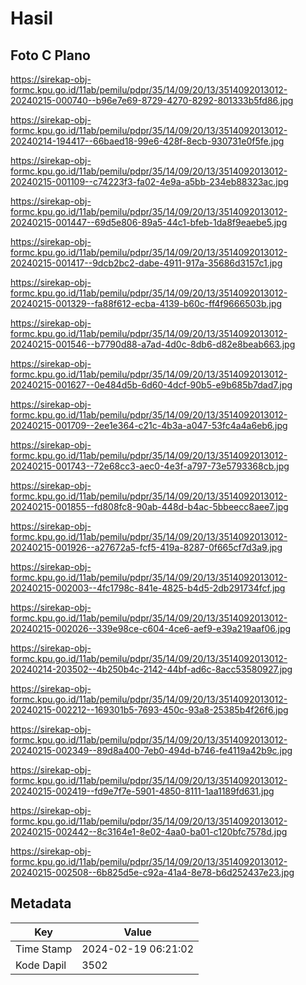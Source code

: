 # Hasil

## Foto C Plano

https://sirekap-obj-formc.kpu.go.id/11ab/pemilu/pdpr/35/14/09/20/13/3514092013012-20240215-000740--b96e7e69-8729-4270-8292-801333b5fd86.jpg

https://sirekap-obj-formc.kpu.go.id/11ab/pemilu/pdpr/35/14/09/20/13/3514092013012-20240214-194417--66baed18-99e6-428f-8ecb-930731e0f5fe.jpg

https://sirekap-obj-formc.kpu.go.id/11ab/pemilu/pdpr/35/14/09/20/13/3514092013012-20240215-001109--c74223f3-fa02-4e9a-a5bb-234eb88323ac.jpg

https://sirekap-obj-formc.kpu.go.id/11ab/pemilu/pdpr/35/14/09/20/13/3514092013012-20240215-001447--69d5e806-89a5-44c1-bfeb-1da8f9eaebe5.jpg

https://sirekap-obj-formc.kpu.go.id/11ab/pemilu/pdpr/35/14/09/20/13/3514092013012-20240215-001417--9dcb2bc2-dabe-4911-917a-35686d3157c1.jpg

https://sirekap-obj-formc.kpu.go.id/11ab/pemilu/pdpr/35/14/09/20/13/3514092013012-20240215-001329--fa88f612-ecba-4139-b60c-ff4f9666503b.jpg

https://sirekap-obj-formc.kpu.go.id/11ab/pemilu/pdpr/35/14/09/20/13/3514092013012-20240215-001546--b7790d88-a7ad-4d0c-8db6-d82e8beab663.jpg

https://sirekap-obj-formc.kpu.go.id/11ab/pemilu/pdpr/35/14/09/20/13/3514092013012-20240215-001627--0e484d5b-6d60-4dcf-90b5-e9b685b7dad7.jpg

https://sirekap-obj-formc.kpu.go.id/11ab/pemilu/pdpr/35/14/09/20/13/3514092013012-20240215-001709--2ee1e364-c21c-4b3a-a047-53fc4a4a6eb6.jpg

https://sirekap-obj-formc.kpu.go.id/11ab/pemilu/pdpr/35/14/09/20/13/3514092013012-20240215-001743--72e68cc3-aec0-4e3f-a797-73e5793368cb.jpg

https://sirekap-obj-formc.kpu.go.id/11ab/pemilu/pdpr/35/14/09/20/13/3514092013012-20240215-001855--fd808fc8-90ab-448d-b4ac-5bbeecc8aee7.jpg

https://sirekap-obj-formc.kpu.go.id/11ab/pemilu/pdpr/35/14/09/20/13/3514092013012-20240215-001926--a27672a5-fcf5-419a-8287-0f665cf7d3a9.jpg

https://sirekap-obj-formc.kpu.go.id/11ab/pemilu/pdpr/35/14/09/20/13/3514092013012-20240215-002003--4fc1798c-841e-4825-b4d5-2db291734fcf.jpg

https://sirekap-obj-formc.kpu.go.id/11ab/pemilu/pdpr/35/14/09/20/13/3514092013012-20240215-002026--339e98ce-c604-4ce6-aef9-e39a219aaf06.jpg

https://sirekap-obj-formc.kpu.go.id/11ab/pemilu/pdpr/35/14/09/20/13/3514092013012-20240214-203502--4b250b4c-2142-44bf-ad6c-8acc53580927.jpg

https://sirekap-obj-formc.kpu.go.id/11ab/pemilu/pdpr/35/14/09/20/13/3514092013012-20240215-002212--169301b5-7693-450c-93a8-25385b4f26f6.jpg

https://sirekap-obj-formc.kpu.go.id/11ab/pemilu/pdpr/35/14/09/20/13/3514092013012-20240215-002349--89d8a400-7eb0-494d-b746-fe4119a42b9c.jpg

https://sirekap-obj-formc.kpu.go.id/11ab/pemilu/pdpr/35/14/09/20/13/3514092013012-20240215-002419--fd9e7f7e-5901-4850-8111-1aa1189fd631.jpg

https://sirekap-obj-formc.kpu.go.id/11ab/pemilu/pdpr/35/14/09/20/13/3514092013012-20240215-002442--8c3164e1-8e02-4aa0-ba01-c120bfc7578d.jpg

https://sirekap-obj-formc.kpu.go.id/11ab/pemilu/pdpr/35/14/09/20/13/3514092013012-20240215-002508--6b825d5e-c92a-41a4-8e78-b6d252437e23.jpg


## Metadata

| Key        | Value               |
| ---------- | ------------------- |
| Time Stamp | 2024-02-19 06:21:02 |
| Kode Dapil | 3502                |



